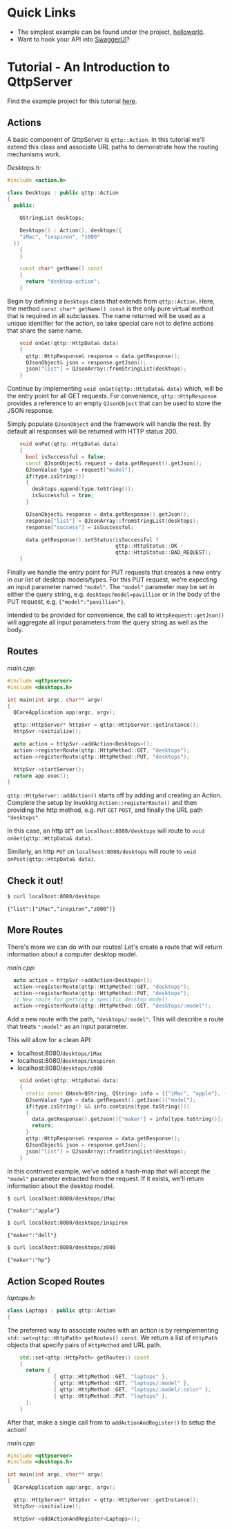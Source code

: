# Quick Links

* The simplest example can be found under the project, [helloworld](./helloworld/).
* Want to hook your API into [SwaggerUI](./SWAGGER.md)?

# Tutorial - An Introduction to QttpServer

Find the example project for this tutorial [here](./computers/).

## Actions

A basic component of QttpServer is `qttp::Action`.  In this tutorial we'll extend this class 
and associate URL paths to demonstrate how the routing mechanisms work.

*Desktops.h:*

``` c++
#include <action.h>

class Desktops : public qttp::Action
{
  public:

    QStringList desktops;

    Desktops() : Action(), desktops({
    "iMac", "inspiron", "z800"
  })
    {
    }

    const char* getName() const
    {
      return "desktop-action";
    }
```

Begin by defining a `Desktops` class that extends from `qttp::Action`.  Here, the method 
`const char* getName() const` is the only pure virtual method that is required 
in all subclasses.  The name returned will be used as a unique identifier for 
the action, so take special care not to define actions that share the same name.

``` c++
    void onGet(qttp::HttpData& data)
    {
      qttp::HttpResponse& response = data.getResponse();
      QJsonObject& json = response.getJson();
      json["list"] = QJsonArray::fromStringList(desktops);
    }
```

Continue by implementing `void onGet(qttp::HttpData& data)` which, will be the 
entry point for all GET requests. For convenience, `qttp::HttpResponse` provides 
a reference to an empty `QJsonObject` that can be used to store the JSON response.

Simply populate `QJsonObject` and the framework will handle the rest. By default 
all responses will be returned with HTTP status 200.

``` c++
    void onPut(qttp::HttpData& data)
    {
      bool isSuccessful = false;
      const QJsonObject& request = data.getRequest().getJson();
      QJsonValue type = request["model"];
      if(type.isString())
      {
        desktops.append(type.toString());
        isSuccessful = true;
      }

      QJsonObject& response = data.getResponse().getJson();
      response["list"] = QJsonArray::fromStringList(desktops);
      response["success"] = isSuccessful;

      data.getResponse().setStatus(isSuccessful ?
                                   qttp::HttpStatus::OK :
                                   qttp::HttpStatus::BAD_REQUEST);
    }
```

Finally we handle the entry point for PUT requests that creates a new entry in our list of
desktop models/types.  For this PUT request, we're expecting an input parameter named `"model"`.
The `"model"` parameter may be set in either the query string, e.g. `desktops?model=pavillion`
or in the body of the PUT request, e.g. `{"model":"pavillion"}`.

Intended to be provided for convenience, the call to `HttpRequest::getJson()` will aggregate 
all input parameters from the query string as well as the body.

## Routes

*main.cpp:*

``` c++
#include <qttpserver>
#include <desktops.h>

int main(int argc, char** argv)
{
  QCoreApplication app(argc, argv);

  qttp::HttpServer* httpSvr = qttp::HttpServer::getInstance();
  httpSvr->initialize();

  auto action = httpSvr->addAction<Desktops>();
  action->registerRoute(qttp::HttpMethod::GET, "desktops");
  action->registerRoute(qttp::HttpMethod::PUT, "desktops");

  httpSvr->startServer();
  return app.exec();
}
```

`qttp::HttpServer::addAction()` starts off by adding and creating an Action.  Complete the setup by invoking 
`Action::registerRoute()` and then providing the http method, e.g. `PUT` `GET` `POST`, 
and finally the URL path `"desktops"`.

In this case, an http `GET` on `localhost:8080/desktops` will route to `void onGet(qttp::HttpData& data)`.

Similarly, an http `PUT` on `localhost:8080/desktops` will route to `void onPost(qttp::HttpData& data)`.

## Check it out!

``` bash
$ curl localhost:8080/desktops
```

`{"list":["iMac","inspiron","z800"]}`

## More Routes

There's more we can do with our routes!  Let's create a route that will return information about a 
computer desktop model.

*main.cpp:*

``` c++
  auto action = httpSvr->addAction<Desktops>();
  action->registerRoute(qttp::HttpMethod::GET, "desktops");
  action->registerRoute(qttp::HttpMethod::PUT, "desktops");
  // New route for getting a specific desktop model!
  action->registerRoute(qttp::HttpMethod::GET, "desktops/:model");
```

Add a new route with the path, `"desktops/:model"`.  This will describe a route that treats `":model"` 
as an input parameter.  

This will allow for a clean API:

* localhost:8080/`desktops/iMac`
* localhost:8080/`desktops/inspiron`
* localhost:8080/`desktops/z800`

``` c++
    void onGet(qttp::HttpData& data)
    {
      static const QHash<QString, QString> info = {{"iMac", "apple"}, {"inspiron", "dell"}, {"z800", "hp"}};
      QJsonValue type = data.getRequest().getJson()["model"];
      if(type.isString() && info.contains(type.toString()))
      {
        data.getResponse().getJson()["maker"] = info[type.toString()];
        return;
      }
      qttp::HttpResponse& response = data.getResponse();
      QJsonObject& json = response.getJson();
      json["list"] = QJsonArray::fromStringList(desktops);
    }
```

In this contrived example, we've added a hash-map that will accept the `"model"` parameter extracted from 
the request.  If it exists, we'll return information about the desktop model.

``` bash
$ curl localhost:8080/desktops/iMac
```
`{"maker":"apple"}`

``` bash
$ curl localhost:8080/desktops/inspiron
```
`{"maker":"dell"}`

``` bash
$ curl localhost:8080/desktops/z800
```
`{"maker":"hp"}`


## Action Scoped Routes

*laptops.h:*

``` c++
class Laptops : public qttp::Action
{
```

The preferred way to associate routes with an action is by reimplementing
`std::set<qttp::HttpPath> getRoutes() const`.  We return a list of `HttpPath`
objects that specify pairs of `HttpMethod` and URL path.

``` c++
    std::set<qttp::HttpPath> getRoutes() const
    {
      return {
               { qttp::HttpMethod::GET, "laptops" },
               { qttp::HttpMethod::GET, "laptops/:model" },
               { qttp::HttpMethod::GET, "laptops/:model/:color" },
               { qttp::HttpMethod::PUT, "laptops" },
      };
    }
```

After that, make a single call from to `addActionAndRegister()` to setup
the action!

*main.cpp:*

``` c++
#include <qttpserver>
#include <desktops.h>

int main(int argc, char** argv)
{
  QCoreApplication app(argc, argv);

  qttp::HttpServer* httpSvr = qttp::HttpServer::getInstance();
  httpSvr->initialize();

  httpSvr->addActionAndRegister<Laptops>();
```
